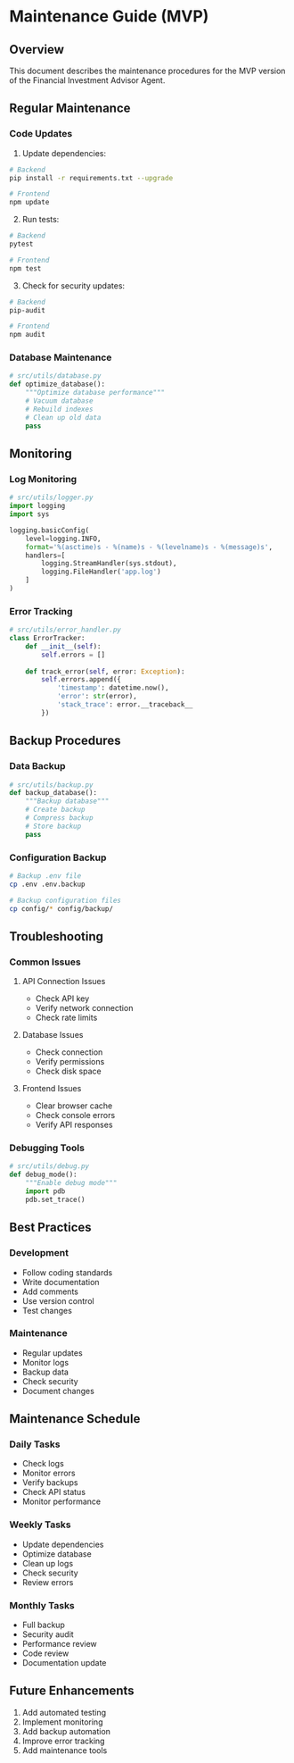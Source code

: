 # Maintenance Guide (MVP)

## Overview
This document describes the maintenance procedures for the MVP version of the Financial Investment Advisor Agent.

## Regular Maintenance

### Code Updates
1. Update dependencies:
```bash
# Backend
pip install -r requirements.txt --upgrade

# Frontend
npm update
```

2. Run tests:
```bash
# Backend
pytest

# Frontend
npm test
```

3. Check for security updates:
```bash
# Backend
pip-audit

# Frontend
npm audit
```

### Database Maintenance
```python
# src/utils/database.py
def optimize_database():
    """Optimize database performance"""
    # Vacuum database
    # Rebuild indexes
    # Clean up old data
    pass
```

## Monitoring

### Log Monitoring
```python
# src/utils/logger.py
import logging
import sys

logging.basicConfig(
    level=logging.INFO,
    format='%(asctime)s - %(name)s - %(levelname)s - %(message)s',
    handlers=[
        logging.StreamHandler(sys.stdout),
        logging.FileHandler('app.log')
    ]
)
```

### Error Tracking
```python
# src/utils/error_handler.py
class ErrorTracker:
    def __init__(self):
        self.errors = []
        
    def track_error(self, error: Exception):
        self.errors.append({
            'timestamp': datetime.now(),
            'error': str(error),
            'stack_trace': error.__traceback__
        })
```

## Backup Procedures

### Data Backup
```python
# src/utils/backup.py
def backup_database():
    """Backup database"""
    # Create backup
    # Compress backup
    # Store backup
    pass
```

### Configuration Backup
```bash
# Backup .env file
cp .env .env.backup

# Backup configuration files
cp config/* config/backup/
```

## Troubleshooting

### Common Issues
1. API Connection Issues
   - Check API key
   - Verify network connection
   - Check rate limits

2. Database Issues
   - Check connection
   - Verify permissions
   - Check disk space

3. Frontend Issues
   - Clear browser cache
   - Check console errors
   - Verify API responses

### Debugging Tools
```python
# src/utils/debug.py
def debug_mode():
    """Enable debug mode"""
    import pdb
    pdb.set_trace()
```

## Best Practices

### Development
- Follow coding standards
- Write documentation
- Add comments
- Use version control
- Test changes

### Maintenance
- Regular updates
- Monitor logs
- Backup data
- Check security
- Document changes

## Maintenance Schedule

### Daily Tasks
- Check logs
- Monitor errors
- Verify backups
- Check API status
- Monitor performance

### Weekly Tasks
- Update dependencies
- Optimize database
- Clean up logs
- Check security
- Review errors

### Monthly Tasks
- Full backup
- Security audit
- Performance review
- Code review
- Documentation update

## Future Enhancements
1. Add automated testing
2. Implement monitoring
3. Add backup automation
4. Improve error tracking
5. Add maintenance tools 